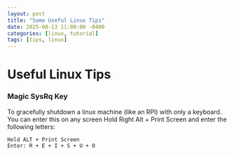 ```yaml
---
layout: post
title: "Some Useful Linux Tips"
date: 2025-08-13 11:00:00 -0400
categories: [linux, tutorial]
tags: [tips, linux]
---
```


# Useful Linux Tips

### Magic SysRq Key

To gracefully shutdown a linux machine (like an RPI) with only a keyboard. You can enter this on any screen
Hold Right Alt + Print Screen and enter the following letters: 
```
Hold ALT + Print Screen
Enter: R + E + I + S + U + O
```

